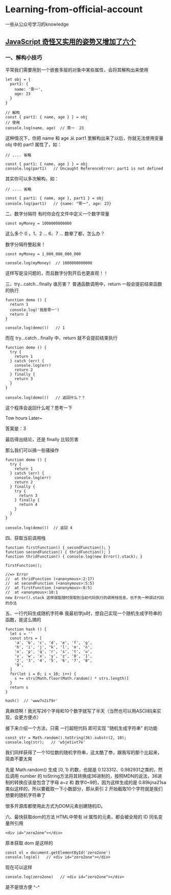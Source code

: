# Learning-from-official-account
一些从公众号学习的knowledge

## [JavaScript 奇怪又实用的姿势又增加了六个](https://mp.weixin.qq.com/s/qvTppljF8BL-qzsUzOgB7Q)
###  一、解构小技巧
平常我们需要用到一个嵌套多层的对象中某些属性，会将其解构出来使用
```
let obj = {
  part1: {
    name: '零一',
    age: 23
  }
}

// 解构
const { part1: { name, age } } = obj
// 使用
console.log(name, age)  // 零一  23
```
这种情况下，你把 name 和 age 从 part1 里解构出来了以后，你就无法使用变量 obj 中的 part1 属性了，如：
````
// .... 省略

const { part1: { name, age } } = obj
console.log(part1)   // Uncaught ReferenceError: part1 is not defined
````
其实你可以多次解构，如：
```
// .... 省略

const { part1: { name, age }, part1 } = obj
console.log(part1)   // {name: "零一", age: 23}
```
二、数字分隔符
有时你会在文件中定义一个数字常量
```
const myMoney = 1000000000000
```
这么多个 0 ，1、2 ... 6、7 ... 数晕了都，怎么办？

数字分隔符整起来！
````
const myMoney = 1_000_000_000_000

console.log(myMoney)  // 1000000000000
````
这样写是没问题的，而且数字分割开后也更直观！！

三、try...catch...finally 谁厉害？
普通函数调用中，return 一般会提前结束函数的执行
````
function demo () {
  return 1
  console.log('我是零一')
  return 2
}

console.log(demo())   // 1
````
而在  try...catch...finally 中，return 就不会提前结束执行
```
function demo () {
  try {
    return 1
  } catch (err) {
    console.log(err)
    return 2
  } finally {
    return 3
  }
}

console.log(demo())   // 返回什么？？
```
这个程序会返回什么呢？思考一下

Tow hours Later~

答案是：3

最后得出结论，还是 finally 比较厉害

那么我们可以搞一些骚操作
```
function demo () {
  try {
    return 1
  } catch (err) {
    console.log(err)
    return 2
  } finally {
    try {
      return 3
    } finally {
      return 4
    }
  }
}

console.log(demo())  // 返回 4
```
四、获取当前调用栈
```
function firstFunction() { secondFunction(); } 
function secondFunction() { thridFunction(); } 
function thridFunction() { console.log(new Error().stack); } 

firstFunction();

//=> Error 
//  at thridFunction (<anonymous>:2:17) 
//  at secondFunction (<anonymous>:5:5) 
//  at firstFunction (<anonymous>:8:5) 
//  at <anonymous>:10:1
new Error().stack 这样就能随时获取到当前代码执行的调用栈信息，也不失一种调试代码的办法
```
五、一行代码生成随机字符串
我最初学js时，想自己实现一个随机生成字符串的函数，是这么搞的
```
function hash () {
  let s = ''
  const strs = [
    'a', 'b', 'c', 'd', 'e', 'f', 'g', 
    'h', 'i', 'j', 'k', 'l', 'm', 'n', 
    'o', 'p', 'q', 'r', 's', 't', 'u', 
    'v', 'w', 'x', 'y', 'z', '0', '1', 
    '2', '3', '4', '5', '6', '7', '8',
    '9',
  ]
  for(let i = 0; i < 10; i++) {
    s += strs[Math.floor(Math.random() * strs.length)]
  }
  return s
}

hash()  // 'www7v2if9r'
```
真麻烦啊！我光写26个字母和10个数字就写了半天（当然也可以用ASCII码来实现，会更方便点）

接下来介绍一个方法，只需 一行超短代码 即可实现 "随机生成字符串" 的功能
````
const str = Math.random().toString(36).substr(2, 10);
console.log(str);   // 'w5jetivt7e'
````
我们同样获得了一个10位数的随机字符串，这太酷了😎，跟我写的那个比起来，简直不要太爽

先是 Math.random() 生成 [0, 1) 的数，也就是 0.123312、0.982931之类的，然后调用 number 的 toString方法将其转换成36进制的，按照MDN的说法，36进制的转换应该是包含了字母 a~z 和 数字0~9的，因为这样生成的是 0.89kjna21sa 类似这样的，所以要截取一下小数部分，即从索引 2 开始截取10个字符就是我们想要的随机字符串了

很多开源库都使用此方式为DOM元素创建随机ID。

六、最快获取dom的方法
HTML中带有 id 属性的元素，都会被全局的 ID 同名变量所引用
```
<div id="zero2one"></div>
```
原本获取 dom 是这样的
```
const el = document.getElementById('zero2one')  
console.log(el)   // <div id="zero2one"></div>
```
现在可以这样
```
console.log(zero2one)   // <div id="zero2one"></div>
```
是不是很方便 ^-^



